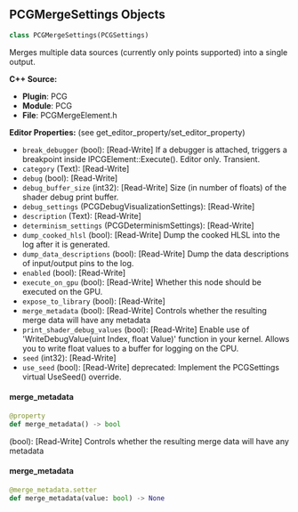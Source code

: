 ## PCGMergeSettings Objects

```python
class PCGMergeSettings(PCGSettings)
```

Merges multiple data sources (currently only points supported) into a single output.

**C++ Source:**

- **Plugin**: PCG
- **Module**: PCG
- **File**: PCGMergeElement.h

**Editor Properties:** (see get_editor_property/set_editor_property)

- ``break_debugger`` (bool):  [Read-Write] If a debugger is attached, triggers a breakpoint inside IPCGElement::Execute(). Editor only. Transient.
- ``category`` (Text):  [Read-Write]
- ``debug`` (bool):  [Read-Write]
- ``debug_buffer_size`` (int32):  [Read-Write] Size (in number of floats) of the shader debug print buffer.
- ``debug_settings`` (PCGDebugVisualizationSettings):  [Read-Write]
- ``description`` (Text):  [Read-Write]
- ``determinism_settings`` (PCGDeterminismSettings):  [Read-Write]
- ``dump_cooked_hlsl`` (bool):  [Read-Write] Dump the cooked HLSL into the log after it is generated.
- ``dump_data_descriptions`` (bool):  [Read-Write] Dump the data descriptions of input/output pins to the log.
- ``enabled`` (bool):  [Read-Write]
- ``execute_on_gpu`` (bool):  [Read-Write] Whether this node should be executed on the GPU.
- ``expose_to_library`` (bool):  [Read-Write]
- ``merge_metadata`` (bool):  [Read-Write] Controls whether the resulting merge data will have any metadata
- ``print_shader_debug_values`` (bool):  [Read-Write] Enable use of 'WriteDebugValue(uint Index, float Value)' function in your kernel. Allows you to write float values to a buffer for logging on the CPU.
- ``seed`` (int32):  [Read-Write]
- ``use_seed`` (bool):  [Read-Write]
  deprecated: Implement the PCGSettings virtual UseSeed() override.

<a id="unreal.PCGMergeSettings.merge_metadata"></a>

#### merge_metadata

```python
@property
def merge_metadata() -> bool
```

(bool):  [Read-Write] Controls whether the resulting merge data will have any metadata

<a id="unreal.PCGMergeSettings.merge_metadata"></a>

#### merge_metadata

```python
@merge_metadata.setter
def merge_metadata(value: bool) -> None
```

<a id="unreal.PCGPointExtentsModifierSettings"></a>